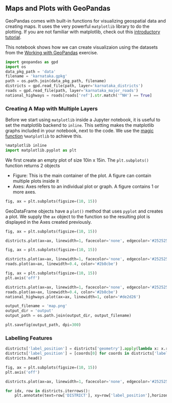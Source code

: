 ## Maps and Plots with GeoPandas

GeoPandas comes with built-in functions for visualizing geospatial data and creating maps. It uses the very powerful `matplotlib` library to do the plotting. If you are not familiar with matplotlib, check out this [introductory tutorial](https://www.data-blogger.com/2017/11/15/python-matplotlib-pyplot-a-perfect-combination/).

This notebook shows how we can create visualizaion using the datasets from the [Working with GeoPandas](#working-with-geopandas) exercise.


```python
import geopandas as gpd
import os
data_pkg_path = 'data'
filename = 'karnataka.gpkg'
path = os.path.join(data_pkg_path, filename)
districts = gpd.read_file(path, layer='karnataka_districts')
roads = gpd.read_file(path, layer='karnataka_major_roads')
national_highways = roads[roads['ref'].str.match('^NH') == True]
```

### Creating A Map with Multiple Layers

Before we start using `matplotlib` inside a Jupyter notebook, it is useful to set the matplotlib backend to `inline`. This setting makes the matplotlib graphs included in your notebook, next to the code. We use the [magic function](https://ipython.readthedocs.io/en/stable/interactive/tutorial.html#magics-explained) `%matplotlib` to achieve this.


```python
%matplotlib inline
import matplotlib.pyplot as plt
```

We first create an empty plot of size 10in x 15in. The `plt.subplots()` function returns 2 objects

* Figure: This is the main container of the plot. A figure can contain multiple plots inside it
* Axes:  Axes refers to an individual plot or graph. A figure contains 1 or more axes.


```python
fig, ax = plt.subplots(figsize=(10, 15))
```

GeoDataFrame objects have a `plot()` method that uses `pyplot` and creates a plot. We supply the `ax` object to the function so the resulting plot is displayed in the Axes created previously.


```python
fig, ax = plt.subplots(figsize=(10, 15))

districts.plot(ax=ax, linewidth=1, facecolor='none', edgecolor='#252525')
```


```python
fig, ax = plt.subplots(figsize=(10, 15))

districts.plot(ax=ax, linewidth=1, facecolor='none', edgecolor='#252525')
roads.plot(ax=ax, linewidth=0.4, color='#2b8cbe')
```


```python
fig, ax = plt.subplots(figsize=(10, 15))
plt.axis('off')

districts.plot(ax=ax, linewidth=1, facecolor='none', edgecolor='#252525')
roads.plot(ax=ax, linewidth=0.4, color='#2b8cbe')
national_highways.plot(ax=ax, linewidth=1, color='#de2d26')

output_filename = 'map.png'
output_dir = 'output'
output_path = os.path.join(output_dir, output_filename)

plt.savefig(output_path, dpi=300)
```

### Labelling Features


```python
districts['label_position'] = districts['geometry'].apply(lambda x: x.representative_point().coords[:])
districts['label_position'] = [coords[0] for coords in districts['label_position']]
districts.head()
```


```python
fig, ax = plt.subplots(figsize=(10, 15))
plt.axis('off')

districts.plot(ax=ax, linewidth=1, facecolor='none', edgecolor='#252525')

for idx, row in districts.iterrows():
    plt.annotate(text=row['DISTRICT'], xy=row['label_position'],horizontalalignment='center')

```
